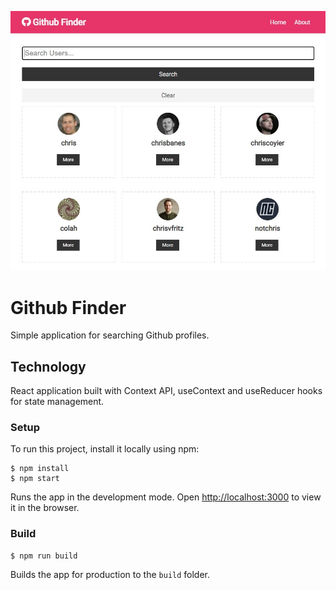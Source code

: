 ![Github finder image](./public/githubfinder.jpg)
# Github Finder

Simple application for searching Github profiles. 

## Technology

React application built with Context API, useContext and useReducer hooks for state management. 

### Setup

To run this project, install it locally using npm:
```
$ npm install
$ npm start
```
Runs the app in the development mode.
Open [http://localhost:3000](http://localhost:3000) to view it in the browser.

### Build
```
$ npm run build
```
Builds the app for production to the `build` folder.
